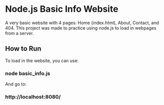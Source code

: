 # Node.js Basic Info Website

A very basic website with 4 pages: Home (index.html), About, Contact, and 404.
This project was made to practice using node.js to load in webpages from a server.

## How to Run
To load in the website, you can use:
### node basic_info.js
And go to:
### http://localhost:8080/
